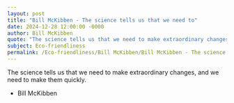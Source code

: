 ```yaml
---
layout: post
title: "Bill McKibben - The science tells us that we need to"
date: 2024-12-28 12:00:00 -0000
author: Bill McKibben
quote: "The science tells us that we need to make extraordinary changes, and we need to make them quickly."
subject: Eco-friendliness
permalink: /Eco-friendliness/Bill McKibben/Bill McKibben - The science tells us that we need to
---
```


The science tells us that we need to make extraordinary changes, and we need to make them quickly.

- Bill McKibben
